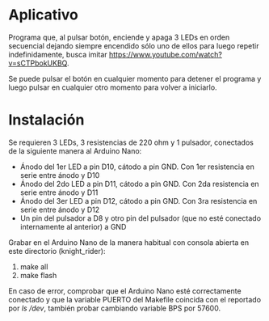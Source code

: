 # Aplicativo

Programa que, al pulsar botón, enciende y apaga 3 LEDs en orden secuencial dejando siempre encendido sólo uno de ellos para luego repetir indefinidamente, busca imitar https://www.youtube.com/watch?v=sCTPbokUKBQ.

Se puede pulsar el botón en cualquier momento para detener el programa y luego pulsar en cualquier otro momento para volver a iniciarlo.

# Instalación

Se requieren 3 LEDs, 3 resistencias de 220 ohm y 1 pulsador, conectados de la siguiente manera al Arduino Nano:
- Ánodo del 1er LED a pin D10, cátodo a pin GND. Con 1er resistencia en serie entre ánodo y D10
- Ánodo del 2do LED a pin D11, cátodo a pin GND. Con 2da resistencia en serie entre ánodo y D11
- Ánodo del 3er LED a pin D12, cátodo a pin GND. Con 3ra resistencia en serie entre ánodo y D12
- Un pin del pulsador a D8 y otro pin del pulsador (que no esté conectado internamente al anterior) a GND

Grabar en el Arduino Nano de la manera habitual con consola abierta en este directorio (knight_rider):
1. make all
2. make flash

En caso de error, comprobar que el Arduino Nano esté correctamente conectado y que la variable PUERTO del Makefile coincida con el reportado por _ls /dev_, también probar cambiando variable BPS por 57600.